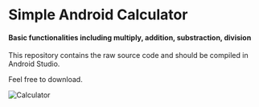 # Simple Android Calculator
#### Basic functionalities including multiply, addition, substraction, division

This repository contains the raw source code and should be compiled in Android Studio.

Feel free to download.

![Calculator](http://i.imgur.com/3gGCCku.png)
